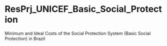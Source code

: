 # ResPrj_UNICEF_Basic_Social_Protection
Minimum and Ideal Costs of the Social Protection System (Basic Social Protection) in Brazil
